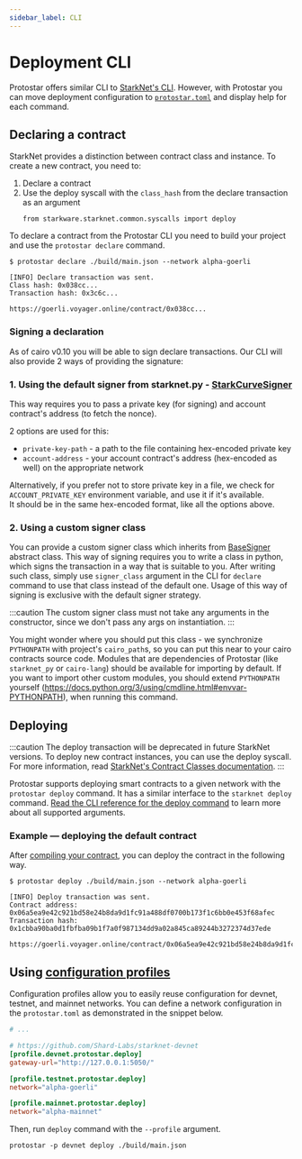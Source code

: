 ```yaml
---
sidebar_label: CLI
---
```


# Deployment CLI
Protostar offers similar CLI to [StarkNet's CLI](https://docs.starknet.io/docs/CLI/commands). However, with Protostar you can move deployment configuration to [`protostar.toml`](/docs/tutorials/project-initialization#protostartoml) and display help for each command.



## Declaring a contract

StarkNet provides a distinction between contract class and instance. To create a new contract, you need to:
1. Declare a contract
2. Use the deploy syscall with the `class_hash` from the declare transaction as an argument
   ```cairo
   from starkware.starknet.common.syscalls import deploy
   ```
   
To declare a contract from the Protostar CLI you need to build your project and use the `protostar declare` command.

```text
$ protostar declare ./build/main.json --network alpha-goerli
```

```text title="The result of running 'protostar declare'."
[INFO] Declare transaction was sent.
Class hash: 0x038cc...
Transaction hash: 0x3c6c...

https://goerli.voyager.online/contract/0x038cc...
```

### Signing a declaration

As of cairo v0.10 you will be able to sign declare transactions. 
Our CLI will also provide 2 ways of providing the signature:

### 1. Using the default signer from starknet.py - [StarkCurveSigner](https://starknetpy.readthedocs.io/en/latest/signer.html#module-starknet_py.net.signer)

This way requires you to pass a private key (for signing) and account contract's address (to fetch the nonce). 

2 options are used for this:
- `private-key-path` - a path to the file containing hex-encoded private key
- `account-address` - your account contract's address (hex-encoded as well) on the appropriate network

Alternatively, if you prefer not to store private key in a file, we check for `ACCOUNT_PRIVATE_KEY` environment variable, and use it if it's available.   
It should be in the same hex-encoded format, like all the options above.

### 2. Using a custom signer class

You can provide a custom signer class which inherits from [BaseSigner](https://starknetpy.readthedocs.io/en/latest/signer.html#starknet_py.net.signer.BaseSigner) abstract class. 
This way of signing requires you to write a class in python, which signs the transaction in a way that is suitable to you.
After writing such class, simply use `signer_class` argument in the CLI for `declare` command to use that class instead of the default one.
Usage of this way of signing is exclusive with the default signer strategy.

:::caution
The custom signer class must not take any arguments in the constructor, since we don't pass any args on instantiation.
:::

You might wonder where you should put this class - we synchronize `PYTHONPATH` with project's `cairo_path`s, so you can put this near to your cairo contracts source code.
Modules that are dependencies of Protostar (like `starknet_py` or `cairo-lang`) should be available for importing by default.
If you want to import other custom modules, you should extend `PYTHONPATH` yourself (https://docs.python.org/3/using/cmdline.html#envvar-PYTHONPATH), when running this command.

## Deploying
:::caution
The deploy transaction will be deprecated in future StarkNet versions. To deploy new contract instances, you can use the deploy syscall. For more information, read [StarkNet's Contract Classes documentation](https://docs.starknet.io/docs/Contracts/contract-classes).
:::

Protostar supports deploying smart contracts to a given network with the `protostar deploy` command. It has a similar interface to the `starknet deploy` command. [Read the CLI reference for the deploy command](../../cli-reference.md#deploy) to learn more about all supported arguments.

### Example — deploying the default contract
After [compiling your contract](../04-compiling.md), you can deploy the contract in the following way.

```
$ protostar deploy ./build/main.json --network alpha-goerli
```
  
 ```text title="Deployment output"
[INFO] Deploy transaction was sent.
Contract address: 0x06a5ea9e42c921bd58e24b8da9d1fc91a488df0700b173f1c6bb0e453f68afec
Transaction hash: 0x1cbba90ba0d1fbfba09b1f7a0f987134dd9a02a845ca89244b3272374d37ede

https://goerli.voyager.online/contract/0x06a5ea9e42c921bd58e24b8da9d1fc91a488df0700b173f1c6bb0e453f68afec
```

## Using [configuration profiles](../03-project-initialization.md#configuration-profiles)
Configuration profiles allow you to easily reuse configuration for devnet, testnet, and mainnet networks. You can define a network configuration in the `protostar.toml` as demonstrated in the snippet below.

```toml title=protostar.toml
# ...

# https://github.com/Shard-Labs/starknet-devnet
[profile.devnet.protostar.deploy]
gateway-url="http://127.0.0.1:5050/"

[profile.testnet.protostar.deploy]
network="alpha-goerli"

[profile.mainnet.protostar.deploy]
network="alpha-mainnet"
```

Then, run `deploy` command with the `--profile` argument.
```text
protostar -p devnet deploy ./build/main.json
```
